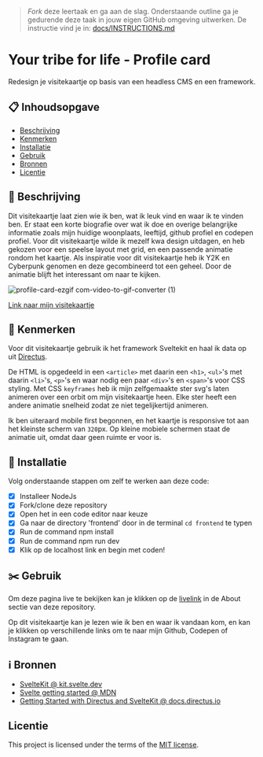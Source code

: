 > _Fork_ deze leertaak en ga aan de slag. Onderstaande outline ga je gedurende deze taak in jouw eigen GitHub omgeving uitwerken. De instructie vind je in: [docs/INSTRUCTIONS.md](docs/INSTRUCTIONS.md)

# Your tribe for life - Profile card
<!-- Geef je project een titel en schrijf in één zin wat het is -->
Redesign je visitekaartje op basis van een headless CMS en een framework.

## 📋 Inhoudsopgave

  * [Beschrijving](#beschrijving)
  * [Kenmerken](#kenmerken)
  * [Installatie](#installatie)
  * [Gebruik](#gebruik)
  * [Bronnen](#bronnen)
  * [Licentie](#licentie)

## 📄 Beschrijving
<!-- In de Beschrijving staat hoe je project er uit ziet, hoe het werkt en wat je er mee kan. -->
Dit visitekaartje laat zien wie ik ben, wat ik leuk vind en waar ik te vinden ben. Er staat een korte biografie over wat ik doe en overige belangrijke informatie zoals mijn huidige woonplaats, leeftijd, github profiel en codepen profiel. 
Voor dit visitekaartje wilde ik mezelf kwa design uitdagen, en heb gekozen voor een speelse layout met grid, en een passende animatie rondom het kaartje. Als inspiratie voor dit visitekaartje heb ik Y2K en Cyberpunk genomen en deze gecombineerd tot een geheel. Door de animatie blijft het interessant om naar te kijken.
<!-- Voeg een mooie poster visual toe 📸 -->

![profile-card-ezgif com-video-to-gif-converter (1)](https://github.com/user-attachments/assets/3671ccb8-2513-4207-bdde-f18c9820ec50)

<!-- Voeg een link toe naar Github Pages 🌐-->
[Link naar mijn visitekaartje](https://your-tribe-for-life-profile-card-virid.vercel.app/)

## 📍 Kenmerken
<!-- Bij Kenmerken staat welke technieken zijn gebruikt en hoe. Wat is de HTML structuur? Wat zijn de belangrijkste dingen in CSS? Wat is er met Javascript gedaan en hoe? Misschien heb je een framwork of library gebruikt? -->
Voor dit visitekaartje gebruik ik het framework Sveltekit en haal ik data op uit [Directus](https://fdnd.directus.app/items/person/11).

De HTML is opgedeeld in een `<article>` met daarin een `<h1>`, `<ul>`'s met daarin `<li>`'s, `<p>`'s en waar nodig een paar `<div>`'s en `<span>`'s voor CSS styling. Met CSS `keyframes` heb ik mijn zelfgemaakte ster svg's laten animeren over een orbit om mijn visitekaartje heen. Elke ster heeft een andere animatie snelheid zodat ze niet tegelijkertijd animeren.

Ik ben uiteraard mobile first begonnen, en het kaartje is responsive tot aan het kleinste scherm van `320`px. Op kleine mobiele schermen staat de animatie uit, omdat daar geen ruimte er voor is.

## 📲 Installatie

Volg onderstaande stappen om zelf te werken aan deze code:

- [x] Installeer NodeJs
- [x] Fork/clone deze repository
- [x] Open het in een code editor naar keuze
- [x] Ga naar de directory 'frontend' door in de terminal `cd frontend` te typen
- [x] Run de command npm install
- [x] Run de command npm run dev
- [x] Klik op de localhost link en begin met coden!

## ✂️ Gebruik

Om deze pagina live te bekijken kan je klikken op de [livelink](https://your-tribe-for-life-profile-card-virid.vercel.app/) in de About sectie van deze repository.

Op dit visitekaartje kan je lezen wie ik ben en waar ik vandaan kom, en kan je klikken op verschillende links om te naar mijn Github, Codepen of Instagram te gaan.

## ℹ️ Bronnen

- [SvelteKit @ kit.svelte.dev](https://kit.svelte.dev/)
- [Svelte getting started @ MDN](https://developer.mozilla.org/en-US/docs/Learn/Tools_and_testing/Client-side_JavaScript_frameworks/Svelte_getting_started)
- [Getting Started with Directus and SvelteKit @ docs.directus.io](https://docs.directus.io/blog/getting-started-directus-sveltekit.html)

## Licentie

This project is licensed under the terms of the [MIT license](./LICENSE).


